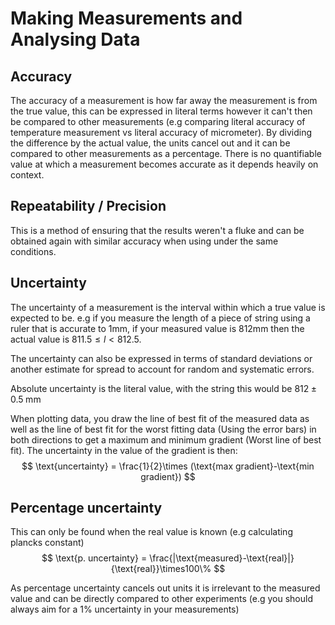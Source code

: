 # Making Measurements and Analysing Data
## Accuracy
The accuracy of a measurement is how far away the measurement is from the true value, this can be expressed in literal terms however it can't then be compared to other measurements (e.g comparing literal accuracy of temperature measurement vs literal accuracy of micrometer). By dividing the difference by the actual value, the units cancel out and it can be compared to other measurements as a percentage.
There is no quantifiable value at which a measurement becomes accurate as it depends heavily on context. 

## Repeatability / Precision
This is a method of ensuring that the results weren't a fluke and can be obtained again with similar accuracy when using under the same conditions.

## Uncertainty
The uncertainty of a measurement is the interval within which a true value is expected to be. e.g if you measure the length of a piece of string using a ruler that is accurate to 1mm, if your measured value is 812mm then the actual value is $811.5 \le l < 812.5$.

The uncertainty can also be expressed in terms of standard deviations or another estimate for spread to account for random and systematic errors.

Absolute uncertainty is the literal value, with the string this would be $812 \pm 0.5\; \text{mm}$

When plotting data, you draw the line of best fit of the measured data as well as the line of best fit for the worst fitting data (Using the error bars) in both directions to get a maximum and minimum gradient (Worst line of best fit). The uncertainty in the value of the gradient is then:
$$
\text{uncertainty} = \frac{1}{2}\times (\text{max gradient}-\text{min gradient})
$$

## Percentage uncertainty
This can only be found when the real value is known (e.g calculating plancks constant)
$$
\text{p. uncertainty} = \frac{|\text{measured}-\text{real}|}{\text{real}}\times100\%
$$

As percentage uncertainty cancels out units it is irrelevant to the measured value and can be directly compared to other experiments (e.g you should always aim for a $1\%$ uncertainty in your measurements)